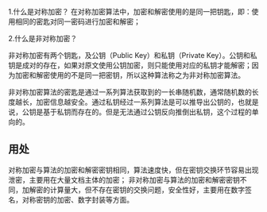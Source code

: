 1.什么是对称加密？
在对称加密算法中，加密和解密使用的是同一把钥匙，即：使用相同的密匙对同一密码进行加密和解密；

2.什么是非对称加密？

非对称加密有两个钥匙，及公钥（Public Key）和私钥（Private Key）。公钥和私钥是成对的存在，如果对原文使用公钥加密，则只能使用对应的私钥才能解密；因为加密和解密使用的不是同一把密钥，所以这种算法称之为非对称加密算法。

非对称加密算法的密匙是通过一系列算法获取到的一长串随机数，通常随机数的长度越长，加密信息越安全。通过私钥经过一系列算法是可以推导出公钥的，也就是说，公钥是基于私钥而存在的。但是无法通过公钥反向推倒出私钥，这个过程的单向的。

## 用处

对称加密与算法的加密和解密密钥相同，算法速度快，但在密钥交换环节容易出现泄密，主要用在大量文档主体的加密；
非对称加密与算法的加密和解密密钥不同，加解密的计算量大，但不存在密钥的交换问题，安全性好，主要用在数字签名，对称密钥的加密、数字封装等方面。
